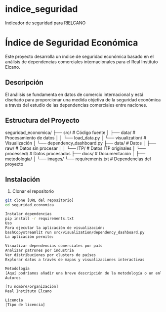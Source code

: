  # indice_seguridad
Indicador de seguridad para RIELCANO


# Índice de Seguridad Económica

Este proyecto desarrolla un índice de seguridad económica basado en el análisis de dependencias comerciales internacionales para el Real Instituto Elcano.

## Descripción

El análisis se fundamenta en datos de comercio internacional y está diseñado para proporcionar una medida objetiva de la seguridad económica a través del estudio de las dependencias comerciales entre naciones.

## Estructura del Proyecto

seguridad_economica/
├── src/                      # Código fuente
│   ├── data/                # Procesamiento de datos
│   │   └── load_data.py
│   └── visualization/       # Visualización
│       └── dependency_dashboard.py
├── data/                    # Datos
│   ├── raw/                # Datos sin procesar
│   │   └── ITP/           # Datos ITP originales
│   └── processed/         # Datos procesados
├── docs/                   # Documentación
│   ├── metodologia/
│   └── images/
└── requirements.txt        # Dependencias del proyecto

## Instalación

1. Clonar el repositorio
```bash
git clone [URL del repositorio]
cd seguridad_economica

Instalar dependencias
pip install -r requirements.txt
Uso
Para ejecutar la aplicación de visualización:
bashCopystreamlit run src/visualization/dependency_dashboard.py
La aplicación permite:

Visualizar dependencias comerciales por país
Analizar patrones por industria
Ver distribuciones por clusters de países
Explorar datos a través de mapas y visualizaciones interactivas

Metodología
[Aquí podríamos añadir una breve descripción de la metodología o un enlace al documento metodológico]
Autores

[Tu nombre/organización]
Real Instituto Elcano

Licencia
[Tipo de licencia]
